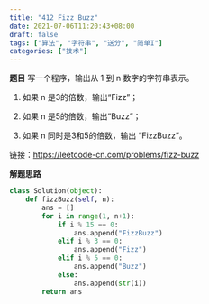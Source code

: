 ```yaml
---
title: "412 Fizz Buzz"
date: 2021-07-06T11:20:43+08:00
draft: false
tags: ["算法", "字符串", "送分", "简单I"]
categories: ["技术"]
---
```

**题目**
写一个程序，输出从 1 到 n 数字的字符串表示。

1. 如果 n 是3的倍数，输出“Fizz”；

2. 如果 n 是5的倍数，输出“Buzz”；

3. 如果 n 同时是3和5的倍数，输出 “FizzBuzz”。

链接：https://leetcode-cn.com/problems/fizz-buzz

**解题思路**

```python
class Solution(object):
    def fizzBuzz(self, n):
        ans = []
        for i in range(1, n+1):
            if i % 15 == 0:
                ans.append("FizzBuzz")
            elif i % 3 == 0:
                ans.append("Fizz")
            elif i % 5 == 0:
                ans.append("Buzz")
            else:
                ans.append(str(i))
        return ans
```